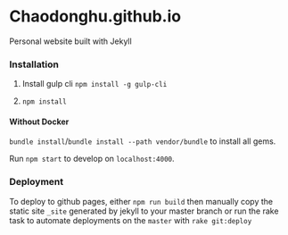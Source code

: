 # Chaodonghu.github.io
Personal website built with Jekyll

### Installation

1. Install gulp cli
`npm install -g gulp-cli`

2. `npm install`

#### Without Docker
`bundle install`/`bundle install --path vendor/bundle` to install all gems.

Run `npm start` to develop on `localhost:4000`.

### Deployment

To deploy to github pages, either `npm run build` then manually copy the static site `_site` generated by jekyll to your master branch or run the rake task to automate deployments on the `master` with `rake git:deploy`
